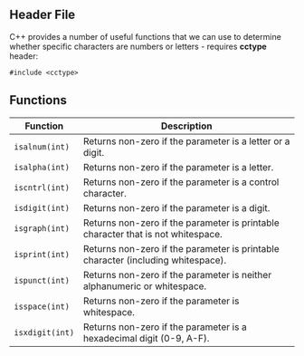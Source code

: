 ## Header File

C++ provides a number of useful functions that we can use to determine whether specific characters are numbers or letters - requires **cctype** header:

```
#include <cctype>
```

## Functions

|Function        |Description|
|----------------|-----------|
|``isalnum(int)``|Returns non-zero if the parameter is a letter or a digit.|
|``isalpha(int)``|Returns non-zero if the parameter is a letter.|
|``iscntrl(int)``|Returns non-zero if the parameter is a control character.|
|``isdigit(int)``| Returns non-zero if the parameter is a digit.|
|``isgraph(int)``| Returns non-zero if the parameter is printable character that is not whitespace.|
|``isprint(int)``| Returns non-zero if the parameter is printable character (including whitespace).|
|``ispunct(int)``| Returns non-zero if the parameter is neither alphanumeric or whitespace.|
|``isspace(int)``| Returns non-zero if the parameter is whitespace.|
|``isxdigit(int)``| Returns non-zero if the parameter is a hexadecimal digit (0-9, A-F).| 